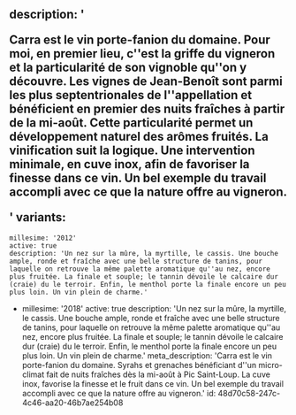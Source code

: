 description: '<p>Carra est le vin porte-fanion du domaine. Pour moi, en premier lieu, c''est la griffe du vigneron et la particularité de son vignoble qu''on y découvre. Les vignes de Jean-Benoît sont parmi les plus septentrionales de l''appellation et bénéficient en premier des nuits fraîches à partir de la mi-août. Cette particularité permet un développement naturel des arômes fruités. La vinification suit la logique. Une intervention minimale, en cuve inox, afin de favoriser la finesse dans ce vin. Un bel exemple du travail accompli avec ce que la nature offre au vigneron.</p>'
variants:
  -
    millesime: '2012'
    active: true
    description: 'Un nez sur la mûre, la myrtille, le cassis. Une bouche ample, ronde et fraîche avec une belle structure de tanins, pour laquelle on retrouve la même palette aromatique qu''au nez, encore plus fruitée. La finale et souple; le tannin dévoile le calcaire dur (craie) du le terroir. Enfin, le menthol porte la finale encore un peu plus loin. Un vin plein de charme.'
  -
    millesime: '2018'
    active: true
    description: 'Un nez sur la mûre, la myrtille, le cassis. Une bouche ample, ronde et fraîche avec une belle structure de tanins, pour laquelle on retrouve la même palette aromatique qu''au nez, encore plus fruitée. La finale et souple; le tannin dévoile le calcaire dur (craie) du le terroir. Enfin, le menthol porte la finale encore un peu plus loin. Un vin plein de charme.'
meta_description: 'Carra est le vin porte-fanion du domaine. Syrahs et grenaches bénéficiant d''un micro-climat fait de nuits fraîches dès la mi-août à Pic Saint-Loup. La cuve inox, favorise la finesse et le fruit dans ce vin. Un bel exemple du travail accompli avec ce que la nature offre au vigneron.'
id: 48d70c58-247c-4c46-aa20-46b7ae254b08
